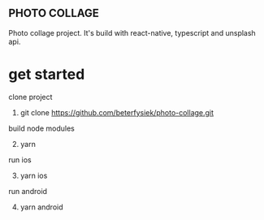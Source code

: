 ## PHOTO COLLAGE

Photo collage project. It's build with react-native, typescript and unsplash api.

# get started

clone project

1. git clone https://github.com/beterfysiek/photo-collage.git

build node modules

2. yarn

run ios

3. yarn ios

run android

4. yarn android
